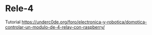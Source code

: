 # Rele-4

Tutorial https://underc0de.org/foro/electronica-y-robotica/domotica-controlar-un-modulo-de-4-relay-con-raspberry/
